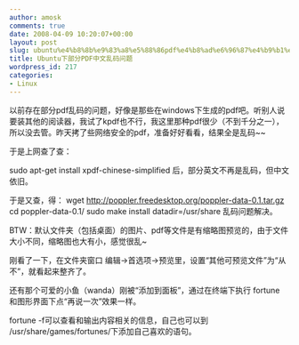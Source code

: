 ```yaml
---
author: amosk
comments: true
date: 2008-04-09 10:20:07+00:00
layout: post
slug: ubuntu%e4%b8%8b%e9%83%a8%e5%88%86pdf%e4%b8%ad%e6%96%87%e4%b9%b1%e7%a0%81%e9%97%ae%e9%a2%98
title: Ubuntu下部分PDF中文乱码问题
wordpress_id: 217
categories:
- Linux
---
```


以前存在部分pdf乱码的问题，好像是那些在windows下生成的pdf吧。听别人说要装其他的阅读器，我试了kpdf也不行，我这里那种pdf很少（不到千分之一），所以没去管。昨天拷了些网络安全的pdf，准备好好看看，结果全是乱码~~

于是上网查了查：

sudo apt-get install xpdf-chinese-simplified 后，部分英文不再是乱码，但中文依旧。

于是又查，得：
wget http://poppler.freedesktop.org/poppler-data-0.1.tar.gz
cd poppler-data-0.1/
sudo make install datadir=/usr/share
乱码问题解决。

BTW：默认文件夹（包括桌面）的图片、pdf等文件是有缩略图预览的，由于文件大小不同，缩略图也大有小，感觉很乱~

刚看了一下，在文件夹窗口 编辑->首选项->预览里，设置“其他可预览文件”为“从不”，就看起来整齐了。

还有那个可爱的小鱼（wanda）刚被“添加到面板”，通过在终端下执行 fortune 和图形界面下点“再说一次”效果一样。

fortune -f可以查看和输出内容相关的信息，自己也可以到 /usr/share/games/fortunes/下添加自己喜欢的语句。
